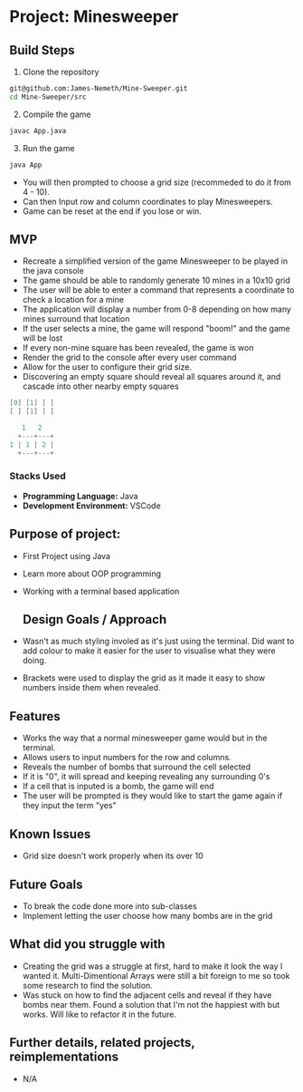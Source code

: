 # Project: Minesweeper

## Build Steps

1. Clone the repository

```bash
git@github.com:James-Nemeth/Mine-Sweeper.git
cd Mine-Sweeper/src
```

2. Compile the game

```bash
javac App.java
```

3. Run the game

```bash
java App
```

- You will then prompted to choose a grid size (recommeded to do it from 4 - 10).
- Can then Input row and column coordinates to play Minesweepers.
- Game can be reset at the end if you lose or win.


## MVP

- Recreate a simplified version of the game Minesweeper to be played in the java console
- The game should be able to randomly generate 10 mines in a 10x10 grid
- The user will be able to enter a command that represents a coordinate to check a location for a mine
- The application will display a number from 0-8 depending on how many mines surround that location
- If the user selects a mine, the game will respond "boom!" and the game will be lost
- If every non-mine square has been revealed, the game is won
- Render the grid to the console after every user command
- Allow for the user to configure their grid size.
- Discovering an empty square should reveal all squares around it, and cascade into other nearby empty squares

```java
[0] [1] [ ]
[ ] [1] [ ]
```

```java
   1   2
  +---+---+
1 | 1 | 2 |
  +---+---+
```

### Stacks Used

- **Programming Language:** Java
- **Development Environment:** VSCode

## Purpose of project:

- First Project using Java
- Learn more about OOP programming
- Working with a terminal based application

  ## Design Goals / Approach

- Wasn't as much styling involed as it's just using the terminal. Did want to add colour to make it easier for the user to visualise what they were doing.
- Brackets were used to display the grid as it made it easy to show numbers inside them when revealed.

## Features

- Works the way that a normal minesweeper game would but in the terminal.
- Allows users to input numbers for the row and columns.
- Reveals the number of bombs that surround the cell selected
- If it is "0", it will spread and keeping revealing any surrounding 0's
- If a cell that is inputed is a bomb, the game will end
- The user will be prompted is they would like to start the game again if they input the term "yes"

## Known Issues

- Grid size doesn't work properly when its over 10

## Future Goals

- To break the code done more into sub-classes
- Implement letting the user choose how many bombs are in the grid

## What did you struggle with

- Creating the grid was a struggle at first, hard to make it look the way l wanted it. Multi-Dimentional Arrays were still a bit foreign to me so took some research to find the solution.
- Was stuck on how to find the adjacent cells and reveal if they have bombs near them. Found a solution that l'm not the happiest with but works. Will like to refactor it in the future.

## Further details, related projects, reimplementations

- N/A
